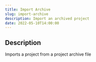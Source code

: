 ```yaml
---
title: Import Archive
slug: import-archive
description: Import an archived project
date: 2022-05-10T14:00:00
---
```


## Description

Imports a project from a project archive file
